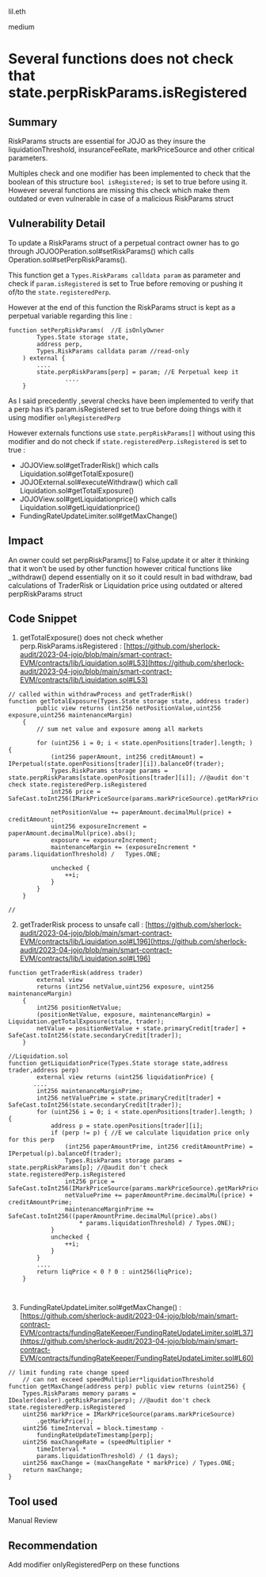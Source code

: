lil.eth

medium

# Several functions does not check that state.perpRiskParams.isRegistered

## Summary
RiskParams structs are essential for JOJO as they insure the liquidationThreshold, insuranceFeeRate, markPriceSource and other critical parameters.

Multiples check and one modifier has been implemented to check that the boolean of this structure `bool isRegistered;` is set to true before using it. However several functions are missing this check which make them outdated or even vulnerable in case of a malicious RiskParams struct

## Vulnerability Detail
To update a RiskParams struct of a perpetual contract owner has to go through JOJOOPeration.sol#setRiskParams() which calls Operation.sol#setPerpRiskParams().

This function get a `Types.RiskParams calldata param` as parameter and check if `param.isRegistered` is set to True before removing or pushing it of/to the `state.registeredPerp`. 

However at the end of this function the RiskParams struct is kept as a perpetual variable regarding this line  : 

```solidity
function setPerpRiskParams(  //E isOnlyOwner
        Types.State storage state,
        address perp,
        Types.RiskParams calldata param //read-only
    ) external { 
        ....
        state.perpRiskParams[perp] = param; //E Perpetual keep it
				....
    }
```

As I said precedently ,several checks have been implemented to verify that a perp has it’s param.isRegistered set to true before doing things with it using modifier `onlyRegisteredPerp`

However externals functions use `state.perpRiskParams[]` without using this modifier and do not check if `state.registeredPerp.isRegistered` is set to true : 

- JOJOView.sol#getTraderRisk() which calls Liquidation.sol#getTotalExposure()
- JOJOExternal.sol#executeWithdraw()  which call Liquidation.sol#getTotalExposure()
- JOJOView.sol#getLiquidationprice() which calls Liquidation.sol#getLiquidationprice()
- FundingRateUpdateLimiter.sol#getMaxChange()


## Impact

An owner could set perpRiskParams[] to False,update it or alter it thinking that it won’t be used by other function however critical functions like _withdraw() depend essentially on it so it could result in bad withdraw, bad calculations of TraderRisk or Liquidation price using outdated or altered perpRiskParams struct

## Code Snippet


1. getTotalExposure() does not check whether perp.RiskParams.isRegistered : [https://github.com/sherlock-audit/2023-04-jojo/blob/main/smart-contract-EVM/contracts/lib/Liquidation.sol#L53](https://github.com/sherlock-audit/2023-04-jojo/blob/main/smart-contract-EVM/contracts/lib/Liquidation.sol#L53)

```solidity
// called within withdrawProcess and getTraderRisk()
function getTotalExposure(Types.State storage state, address trader)
        public view returns (int256 netPositionValue,uint256 exposure,uint256 maintenanceMargin)
    {
        // sum net value and exposure among all markets

        for (uint256 i = 0; i < state.openPositions[trader].length; ) {
            (int256 paperAmount, int256 creditAmount) = IPerpetual(state.openPositions[trader][i]).balanceOf(trader); 
            Types.RiskParams storage params = state.perpRiskParams[state.openPositions[trader][i]]; //@audit don't check state.registeredPerp.isRegistered
            int256 price = SafeCast.toInt256(IMarkPriceSource(params.markPriceSource).getMarkPrice());

            netPositionValue += paperAmount.decimalMul(price) + creditAmount;
            uint256 exposureIncrement = paperAmount.decimalMul(price).abs();
            exposure += exposureIncrement;
            maintenanceMargin += (exposureIncrement * params.liquidationThreshold) /   Types.ONE;

            unchecked {
                ++i;
            }
        }
    }

// 
```

2. getTraderRisk process to unsafe call :  [https://github.com/sherlock-audit/2023-04-jojo/blob/main/smart-contract-EVM/contracts/lib/Liquidation.sol#L196](https://github.com/sherlock-audit/2023-04-jojo/blob/main/smart-contract-EVM/contracts/lib/Liquidation.sol#L196)

```solidity
function getTraderRisk(address trader)
        external view
        returns (int256 netValue,uint256 exposure, uint256 maintenanceMargin)
    {
        int256 positionNetValue;
        (positionNetValue, exposure, maintenanceMargin) = Liquidation.getTotalExposure(state, trader);
        netValue = positionNetValue + state.primaryCredit[trader] + SafeCast.toInt256(state.secondaryCredit[trader]);
    }

//Liquidation.sol
function getLiquidationPrice(Types.State storage state,address trader,address perp) 
        external view returns (uint256 liquidationPrice) {
       ....
        int256 maintenanceMarginPrime;
        int256 netValuePrime = state.primaryCredit[trader] +  SafeCast.toInt256(state.secondaryCredit[trader]);
        for (uint256 i = 0; i < state.openPositions[trader].length; ) {
            address p = state.openPositions[trader][i];
            if (perp != p) { //E we calculate liquidation price only for this perp
                (int256 paperAmountPrime, int256 creditAmountPrime) = IPerpetual(p).balanceOf(trader);
                Types.RiskParams storage params = state.perpRiskParams[p]; //@audit don't check state.registeredPerp.isRegistered
                int256 price = SafeCast.toInt256(IMarkPriceSource(params.markPriceSource).getMarkPrice());
                netValuePrime += paperAmountPrime.decimalMul(price) + creditAmountPrime;
                maintenanceMarginPrime += SafeCast.toInt256((paperAmountPrime.decimalMul(price).abs() 
                    * params.liquidationThreshold) / Types.ONE);
            }
            unchecked {
                ++i;
            }
        }
        ....
        return liqPrice < 0 ? 0 : uint256(liqPrice);
    }

    
```

3. FundingRateUpdateLimiter.sol#getMaxChange() : [https://github.com/sherlock-audit/2023-04-jojo/blob/main/smart-contract-EVM/contracts/fundingRateKeeper/FundingRateUpdateLimiter.sol#L37](https://github.com/sherlock-audit/2023-04-jojo/blob/main/smart-contract-EVM/contracts/fundingRateKeeper/FundingRateUpdateLimiter.sol#L60)

```solidity
// limit funding rate change speed
    // can not exceed speedMultiplier*liquidationThreshold
function getMaxChange(address perp) public view returns (uint256) {
    Types.RiskParams memory params = IDealer(dealer).getRiskParams(perp); //@audit don't check state.registeredPerp.isRegistered
    uint256 markPrice = IMarkPriceSource(params.markPriceSource)
        .getMarkPrice();
    uint256 timeInterval = block.timestamp -
        fundingRateUpdateTimestamp[perp];
    uint256 maxChangeRate = (speedMultiplier *
        timeInterval *
        params.liquidationThreshold) / (1 days);
    uint256 maxChange = (maxChangeRate * markPrice) / Types.ONE;
    return maxChange;
}
```


## Tool used

Manual Review

## Recommendation
Add modifier  onlyRegisteredPerp on these functions 